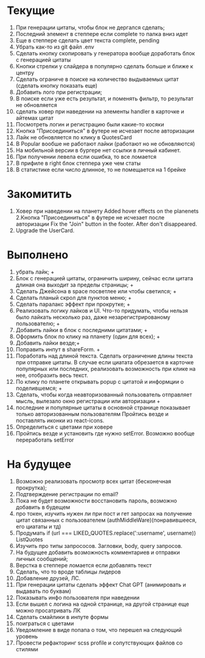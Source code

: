 # Текущие

1. При генерации цитаты, чтобы блок не дергался сделать;
1. Последний элемент в степпере если complete то палка вниз идет
1. Еще в степпере сделать цвет текста complete, pending
1. Убрать как-то из git файл .env
1. Сделать кнопку скопировать у генератора вообще доработать блок с генерацией цитаты
1. Кнопки стрелки у слайдера в популярно сделать больше и ближе к центру
1. Сделать ограниче в поиске на количество выдываемых цитат (сделать кнопку показать еще)
1. Добавить лого при регистрации;
1. В поиске если уже есть результат, и поменять фильтр, то результат не обновляется
1. сделать ховер при наведении на элементы handler в карточке и айтемах цитат
1. Посмотреть логин и регистрацию были какие-то косяки
1. Кнопка "Присоединиться" в футере не исчезает после авторизации
1. Лайк не обновляется по клику в QuotesCard
1. В Popular вообше не работают лайки (работают но не обновляются)
1. На мобильной версии в бургере нет ссылки в личный кабинет.
1. При получении левела если ошибка, то все ломается
1. В прифиле в right блок степпера уже чем статы
1. В статистике если число длинное, то не помещается на 1 брейке

# Закомитить

1. Ховер при наведении на планету Added hover effects on the planenets 
2.Кнопка "Присоединиться" в футере не исчезает после авторизации Fix the "Join" button  in the footer. After don't disappeared.
3. Upgrade the UserCard.  

# Выполнено

1. убрать лайк; +
2. Блок с генерацией цитаты, ограничить ширину, сейчас если цитата длиная она выходит за пределы страницы; +
3. Сделать Джейсона в space посветлее или чтобы светился; +
4. Сделать планый скрол для пунктов меню; +
5. Сделать паралакс эффект при прокрутке; +
6. Реализовать логику лайков и UI. Что-то придумать, чтобы нельзя было лайкать несколько раз, даже незарегистрированому пользователю; +
7. Добавить лайки в блок с последними цитатами; +
8. Оформить блок по клику на планету (один для всех); +
9. Добавить лайки везде;+
10. Поправить инпут в shareForm. +
11. Поработать над длиной текста. Сделать ограничение длины текста при отправке цитаты. В случае если циатата обрезается в карточке популярных или последних, реализовать возможность при клике на нее, отобразить весь текст.
12. По клику по планете открывать popup с цитатой и информции о поделившемся; +
13. Сделать, чтобы когда неавторизованный пользователь отправляет мысль, вылезало окно регистрации или авторизации +
14. последние и популярные цитаты в основной странице показывает только авторизованным пользователям
    Пройтись везде и поставлять иконки из react-icons.
15. Определиться с цветами при ховере
16. Пройтись везде и установить где нужно setError. Возможно вообще переработать setError

# На будущее

1. Возможно реализовать просмотр всех цитат (бесконечная прокрутка);
2. Подтверждение регистрации по email?
3. Пока не будет возможности восстановить пароль, возможно добавить в будещем
4. про токен, изучить нужен ли при пост и гет запросах на получение цитат связанных с пользователем (authMiddleWare)(понравившееся, его циататы и тд)
5. Продумать if (url === LIKED_QUOTES.replace(':username', username)) ListQuotes
6. Изучить про типы запрососов. Загловки, body, query запросов.
7. На будущее добавить возможность комментариев и отправки личных сообщений;
8. Верстка в степпере ломается если добавлять текст
9. Сделать, что то вроде таблицы лидеров
10. Добавление друзей, ЛС.
11. При генерации цитаты сделать эффект Chat GPT (анимировать и выдавать по буквам)
12. Показывать инфо пользователя при наведении
13. Если вышел с логина на одной странице, на другой странице еще можно просатривать ЛК
14. Сделать смайлики в инпуте формы
15. поиграться с цветами
16. Уведомление в виде попапа о том, что перешел на следующий уровень
17. Провести рефакторинг scss profile и сопутствующих файлов со стилями
